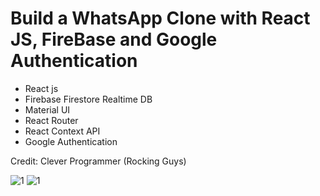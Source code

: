 # Build a WhatsApp Clone with React JS, FireBase and Google Authentication

- React js
- Firebase Firestore Realtime DB
- Material UI
- React Router
- React Context API
- Google Authentication

Credit: Clever Programmer (Rocking Guys)

<img src="./public.whatsapp1.png" alt="1" />
<img src="./public.whatsapp2.png" alt="1" />
